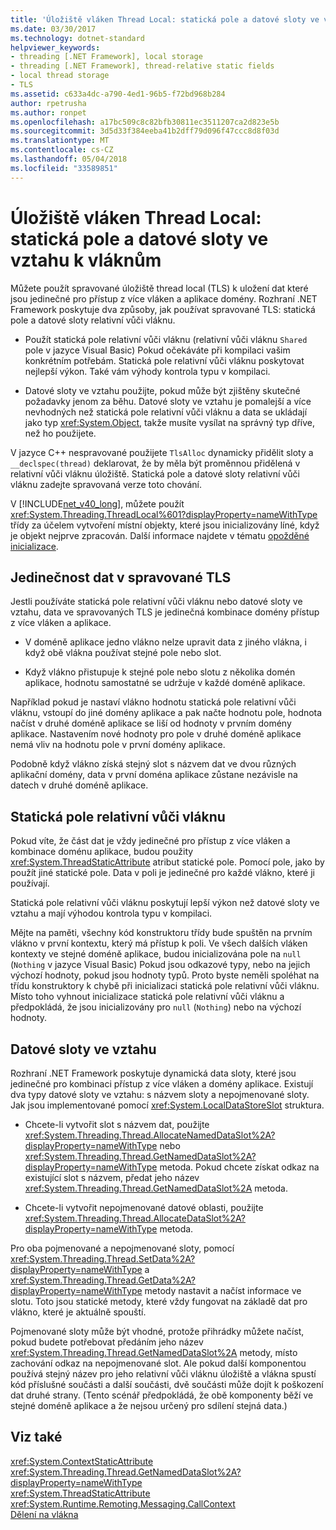 ```yaml
---
title: 'Úložiště vláken Thread Local: statická pole a datové sloty ve vztahu k vláknům'
ms.date: 03/30/2017
ms.technology: dotnet-standard
helpviewer_keywords:
- threading [.NET Framework], local storage
- threading [.NET Framework], thread-relative static fields
- local thread storage
- TLS
ms.assetid: c633a4dc-a790-4ed1-96b5-f72bd968b284
author: rpetrusha
ms.author: ronpet
ms.openlocfilehash: a17bc509c8c82bfb30811ec3511207ca2d823e5b
ms.sourcegitcommit: 3d5d33f384eeba41b2dff79d096f47ccc8d8f03d
ms.translationtype: MT
ms.contentlocale: cs-CZ
ms.lasthandoff: 05/04/2018
ms.locfileid: "33589851"
---
```

# <a name="thread-local-storage-thread-relative-static-fields-and-data-slots"></a>Úložiště vláken Thread Local: statická pole a datové sloty ve vztahu k vláknům
Můžete použít spravované úložiště thread local (TLS) k uložení dat které jsou jedinečné pro přístup z více vláken a aplikace domény. Rozhraní .NET Framework poskytuje dva způsoby, jak používat spravované TLS: statická pole a datové sloty relativní vůči vláknu.  
  
-   Použít statická pole relativní vůči vláknu (relativní vůči vláknu `Shared` pole v jazyce Visual Basic) Pokud očekáváte při kompilaci vašim konkrétním potřebám. Statická pole relativní vůči vláknu poskytovat nejlepší výkon. Také vám výhody kontrola typu v kompilaci.  
  
-   Datové sloty ve vztahu použijte, pokud může být zjištěny skutečné požadavky jenom za běhu. Datové sloty ve vztahu je pomalejší a více nevhodných než statická pole relativní vůči vláknu a data se ukládají jako typ <xref:System.Object>, takže musíte vysílat na správný typ dříve, než ho použijete.  
  
 V jazyce C++ nespravované použijete `TlsAlloc` dynamicky přidělit sloty a `__declspec(thread)` deklarovat, že by měla být proměnnou přidělená v relativní vůči vláknu úložiště. Statická pole a datové sloty relativní vůči vláknu zadejte spravovaná verze toto chování.  
  
 V [!INCLUDE[net_v40_long](../../../includes/net-v40-long-md.md)], můžete použít <xref:System.Threading.ThreadLocal%601?displayProperty=nameWithType> třídy za účelem vytvoření místní objekty, které jsou inicializovány líné, když je objekt nejprve zpracován. Další informace najdete v tématu [opožděné inicializace](../../../docs/framework/performance/lazy-initialization.md).  
  
## <a name="uniqueness-of-data-in-managed-tls"></a>Jedinečnost dat v spravované TLS  
 Jestli používáte statická pole relativní vůči vláknu nebo datové sloty ve vztahu, data ve spravovaných TLS je jedinečná kombinace domény přístup z více vláken a aplikace.  
  
-   V doméně aplikace jedno vlákno nelze upravit data z jiného vlákna, i když obě vlákna používat stejné pole nebo slot.  
  
-   Když vlákno přistupuje k stejné pole nebo slotu z několika domén aplikace, hodnotu samostatné se udržuje v každé doméně aplikace.  
  
 Například pokud je nastaví vlákno hodnotu statická pole relativní vůči vláknu, vstoupí do jiné domény aplikace a pak načte hodnotu pole, hodnota načíst v druhé doméně aplikace se liší od hodnoty v prvním domény aplikace. Nastavením nové hodnoty pro pole v druhé doméně aplikace nemá vliv na hodnotu pole v první domény aplikace.  
  
 Podobně když vlákno získá stejný slot s názvem dat ve dvou různých aplikační domény, data v první doména aplikace zůstane nezávisle na datech v druhé doméně aplikace.  
  
## <a name="thread-relative-static-fields"></a>Statická pole relativní vůči vláknu  
 Pokud víte, že část dat je vždy jedinečné pro přístup z více vláken a kombinace doménu aplikace, budou použity <xref:System.ThreadStaticAttribute> atribut statické pole. Pomocí pole, jako by použít jiné statické pole. Data v poli je jedinečné pro každé vlákno, které ji používají.  
  
 Statická pole relativní vůči vláknu poskytují lepší výkon než datové sloty ve vztahu a mají výhodou kontrola typu v kompilaci.  
  
 Mějte na paměti, všechny kód konstruktoru třídy bude spuštěn na prvním vlákno v první kontextu, který má přístup k poli. Ve všech dalších vláken kontexty ve stejné doméně aplikace, budou inicializována pole na `null` (`Nothing` v jazyce Visual Basic) Pokud jsou odkazové typy, nebo na jejich výchozí hodnoty, pokud jsou hodnoty typů. Proto byste neměli spoléhat na třídu konstruktory k chybě při inicializaci statická pole relativní vůči vláknu. Místo toho vyhnout inicializace statická pole relativní vůči vláknu a předpokládá, že jsou inicializovány pro `null` (`Nothing`) nebo na výchozí hodnoty.  
  
## <a name="data-slots"></a>Datové sloty ve vztahu  
 Rozhraní .NET Framework poskytuje dynamická data sloty, které jsou jedinečné pro kombinaci přístup z více vláken a domény aplikace. Existují dva typy datové sloty ve vztahu: s názvem sloty a nepojmenované sloty. Jak jsou implementované pomocí <xref:System.LocalDataStoreSlot> struktura.  
  
-   Chcete-li vytvořit slot s názvem dat, použijte <xref:System.Threading.Thread.AllocateNamedDataSlot%2A?displayProperty=nameWithType> nebo <xref:System.Threading.Thread.GetNamedDataSlot%2A?displayProperty=nameWithType> metoda. Pokud chcete získat odkaz na existující slot s názvem, předat jeho název <xref:System.Threading.Thread.GetNamedDataSlot%2A> metoda.  
  
-   Chcete-li vytvořit nepojmenované datové oblasti, použijte <xref:System.Threading.Thread.AllocateDataSlot%2A?displayProperty=nameWithType> metoda.  
  
 Pro oba pojmenované a nepojmenované sloty, pomocí <xref:System.Threading.Thread.SetData%2A?displayProperty=nameWithType> a <xref:System.Threading.Thread.GetData%2A?displayProperty=nameWithType> metody nastavit a načíst informace ve slotu. Toto jsou statické metody, které vždy fungovat na základě dat pro vlákno, které je aktuálně spouští.  
  
 Pojmenované sloty může být vhodné, protože přihrádky můžete načíst, pokud budete potřebovat předáním jeho název <xref:System.Threading.Thread.GetNamedDataSlot%2A> metody, místo zachování odkaz na nepojmenované slot. Ale pokud další komponentou používá stejný název pro jeho relativní vůči vláknu úložiště a vlákna spustí kód příslušné součásti a další součásti, dvě součásti může dojít k poškození dat druhé strany. (Tento scénář předpokládá, že obě komponenty běží ve stejné doméně aplikace a že nejsou určený pro sdílení stejná data.)  
  
## <a name="see-also"></a>Viz také  
 <xref:System.ContextStaticAttribute>  
 <xref:System.Threading.Thread.GetNamedDataSlot%2A?displayProperty=nameWithType>  
 <xref:System.ThreadStaticAttribute>  
 <xref:System.Runtime.Remoting.Messaging.CallContext>  
 [Dělení na vlákna](../../../docs/standard/threading/index.md)
